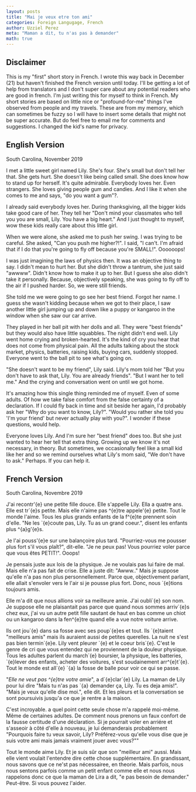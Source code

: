 ```yaml
---
layout: posts
title: "Mai je veux etre ton ami"
categories: Foreign Langugage, French
author: Uzziel Perez
meta: "Maman a dit, tu n'as pas à demander"
math: true
---
```


## Disclaimer
This is my "first" short story in French. I wrote this way back in December (21) but haven't finished the French version until today. I'll be getting a lot of help from translators and I don't super care about any potential readers who are good in french. I'm just writing this for myself to think in French. My short stories are based on little nice or "profound-for-me" things I've observed from people and my travels. These are from my memory, which can sometimes be fuzzy so I will have to insert some details that might not be super accurate. But do feel free to email me for comments and suggestions. I changed the kid's name for privacy.

## English Version

South Carolina, November 2019

I met a little sweet girl named Lily. She's four. She's small but don't tell her that. She gets hurt. She doesn't like being called small. She does know how to stand up for herself. It's quite admirable. Everybody loves her. Even strangers. She loves giving people gum and candies. And I like it when she comes to me and says, "do you want a gum"?.

I already said everybody loves her. During thanksgiving, all the bigger kids take good care of her. They tell her "Don't mind your classmates who tell you you are small, Lily. You have a big heart." And I just thought to myself, wow these kids really care about this little girl.

When we were alone, she asked me to push her swing. I was trying to be careful. She asked, "Can you push me higher?!". I said, "I can't. I'm afraid that if I do that you're going to fly off because you're SMALL!". Oooooops!

I was just imagining the laws of physics then. It was an objective thing to say. I didn't mean to hurt her. But she didn't throw a tantrum, she just said "awwww". Didn't know how to make it up to her. But I guess she also didn't take it personally. Because, objectively speaking, she was going to fly off to the air if I pushed harder. So, we were still friends.

She told me we were going to go see her best friend. Forgot her name. I guess she wasn't kidding because when we got to their place, I saw another little girl jumping up and down like a puppy or kangaroo in the window when she saw our car arrive.

They played in her ball pit with her dolls and all. They were "best friends" but they would also have little squabbles. The night didn't end well. Lily went home crying and broken-hearted. It's the kind of cry you hear that does not come from physical pain. All the adults talking about the stock market, physics, batteries, raising kids, buying cars, suddenly stopped. Everyone went to the ball pit to see what's going on.

"She doesn't want to be my friend", Lily said. Lily's mom told her "But you don't have to ask that, Lily. You are already friends". "But I want her to tell me." And the crying and conversation went on until we got home.

It's amazing how this single thing reminded me of myself. Even of some adults. Of how we take false comfort from the false certainty of a  declaration. If I could fly back in time and sit beside her again, I'd probably ask her "Why do you want to know, Lily?". "Would you rather she told you 'I'm your friend' but never actually play with you?". I wonder if these questions, would help.

Everyone loves Lily. And I'm sure her "best friend" does too. But she just wanted to hear her tell that extra thing. Growing up we know it's not necessary, in theory. But sometimes, we occasionally feel like a small kid like her and so we remind ourselves what Lily's mom said, "We don't have to ask." Perhaps. If you can help it.


## French Version

South Carolina, Novembre 2019

J'ai recontr'{e} une petite fille douce. Elle s'appelle Lily. Ella a quatre ans. Elle est tr\`{e}s petite. Mais elle n'aime pas \^{e}tre appele'{e} petite. Tout le monde l'aime. Tous les plus grands enfants de la f\^{e}te  prennent soin d'elle. "Ne les \`{e}coute pas, Lily. Tu as un grand coeur.", disent les enfants plus \^{a}g'{e}s.

Je l'ai pouss'{e}e sur une balançoire plus tard. "Pourriez-vous me pousser plus fort s'il vous plaît?", dit-elle. "Je ne peux pas! Vous pourriez voler parce que vous êtes PETIT!". Ooops!

Je pensais juste aux lois de la physique. Je ne voulais pas lui faire de mal. Mais elle n'a pas fait de crise. Elle a juste dit: "Awww.." Mais je suppose qu'elle n'a pas non plus personnellement. Parce que, objectivement parlant, elle allait s'envoler vers le l'air si je pousse plus fort. Donc, nous \`{e}tions toujours amis.

Elle m'a dit que nous allions voir sa meilleure amie. J'ai oubli\`{e} son nom. Je suppose elle ne plaisantait pas parce que quand nous sommes arriv\`{e}s chez eux, j'ai vu un autre petit fille sautant de haut en bas comme un chiot ou un kangaroo dans la fen\^{e}tre quand elle a vue notre voiture arrive.

Ils ont jou\`{e} dans sa fosse avec ses poup\`{e}es et tout. Ils \`{e}taient "meilleurs amis" mais ils auraient aussi de petites querelles. La nuit ne s'est pas bien termin\`{e}e. Lily vent pleurer \`{e} et le coeur bris\`{e}. C'est le genre de cri que vous entendez qui ne proviennent de la douleur physique. Tous les adultes parlent du march\`{e} boursier, la physique, les batteries, \`{e}lever des enfants, acheter des voitures, s'est soudainement arr\^{e}t\`{e}. Tout le monde est all\`{e} \`{a} la fosse de balle pour voir ce qui se passe.

"*Elle ne veut pas \^{e}tre votre amie*", a d\`{e}clar\`{e} Lily. La maman de Lily pour lui dire "Mais tu n'as pas \`{a} demander ça, Lily. Tu es deja amis!". "Mais je veux qu'elle dise moi.", elle dit. Et les pleurs et la conversation se sont poursuivis jusqu'a ce que je rentre a la maison.

C'est incroyable. a quel point cette seule chose m'a rappelé moi-même. Même de certaines adultes. De comment nous prenons un faux confort de la fausse certitude d'une déclaration. Si je pourrait voler en arriére et s'asseoir à côté d'elle à nouveau, je lui demanderais probablement "Pourquois faire tu veux savoir, Lily? Préférez-vous qu'elle vous dise que je suis votre ami mais jamais vraiment jouer avec vous?""

Tout le monde aime Lily. Et je suis sûr que son "meilleur ami" aussi. Mais elle vient voulait l'entendre dire cette chose supplémentaire. En grandissant, nous savons que ce ne'st pas nécessairee, en theorie. Mais parfois, nous nous sentons parfois comme un petit enfant comme elle et nous nous rappelons donc ce que la maman de Lira a dit, "e pas besoin de demander." Peut-être. Si vous pouvez l'aider.
